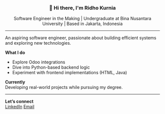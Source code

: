 <h3 align="center">👋 Hi there, I'm Ridho Kurnia</h3>

<p align=center>
  Software Engineer in the Making | Undergraduate at Bina Nusantara University | Based in Jakarta, Indonesia
</p>

---
An aspiring software engineer, passionate about building efficient systems and exploring new technologies.

**What I do**
- Explore Odoo integrations  
- Dive into Python-based backend logic  
- Experiment with frontend implementations (HTML, Java)

**Currently**  
Developing real-world projects while pursuing my degree.

---

**Let’s connect**  
[LinkedIn](https://www.linkedin.com/in/ridhokurniaputra)
[Email](mailto:ridhokp@proton.me) 
